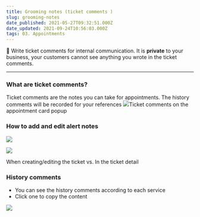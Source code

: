 ```yaml
---
title: Grooming notes (ticket comments )
slug: grooming-notes
date_published: 2021-05-27T09:32:51.000Z
date_updated: 2021-09-24T10:56:03.000Z
tags: 03. Appointments
---
```


🤩 Write ticket comments for internal communication. It is **private** to your business, your customers cannot see anything you wrote in the ticket comments. 

---

### What are ticket comments?

Ticket comments are the notes you can take for appointments. The history comments will be recorded for your references
![](__GHOST_URL__/content/images/2021/06/ticket-comments.png)Ticket comments on the appointment card popup
### How to add and edit alert notes

![](__GHOST_URL__/content/images/2021/06/add-comments-1.png)

![](__GHOST_URL__/content/images/2021/06/add-comment2-1.png)

When creating/editing the ticket vs. In the ticket detail
### History comments

- You can see the history comments according to each service
- Click one to copy the content

![](__GHOST_URL__/content/images/2021/06/history-comment.gif)
